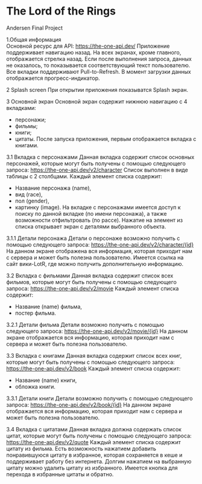 # The Lord of the Rings
Andersen Final Project

1.Общая информация	
Основной ресурс для API: https://the-one-api.dev/
Приложение поддерживает навигацию назад. На всех экранах, кроме главного, отображается стрелка назад.
Если после выполнения запроса, данных не оказалось, то показывается соответствующий текст пользователю. 
Все вкладки поддерживают Pull-to-Refresh.
В момент загрузки данных отображается прогресс-индикатор.

2 Splash screen
При открытии приложения показыватся Splash экран.

3 Основной экран
Основной экран содержит нижнюю навигацию с 4 вкладками:
-	персонажи;
-	фильмы;
-	книги;
-	цитаты.
После запуска приложения, первым отображается вкладка с книгами.

3.1 Вкладка с персонажами
Данная вкладка содержит список основных персонажей, которые могут быть получены с помощью следующего запроса: 
https://the-one-api.dev/v2/character
Список выполнен в виде таблицы с 2 столбцами.
Каждый элемент списка содержит: 
- Название персонажа (name), 
- вид (race), 
- пол (gender), 
- картинку (image).
На вкладке с персонажами имеется доступ к поиску по данной вкладке (по имени персонажа), а также возможности отфильтровать (по рассе).
Нажатие на элемент из списка открывает экран с деталями выбранного объекта. 

3.1.1 Детали персонажа
Детали о персонаже возможно получить с помощью следующего запроса:
https://the-one-api.dev/v2/character/{id}
На данном экране отображена вся информация, которая приходит нам с сервера и может быть полезна пользователю.
Имеется ссылка на сайт вики-LotR, где можно получить дополнительную информацию.

3.2 Вкладка с фильмами
Данная вкладка содержит список всех фильмов, которые могут быть получены с помощью следующего запроса:
https://the-one-api.dev/v2/movie
Каждый элемент списка содержит: 
- Название (name) фильма, 
- постер фильма.

3.2.1 Детали фильма
Детали возможно получить с помощью следующего запроса:
https://the-one-api.dev/v2/movie/{id}
На данном экране отображается вся информацию, которая приходит нам с сервера и может быть полезна пользователю.

3.3 Вкладка с книгами
Данная вкладка содержит список всех книг, которые могут быть получены с помощью следующего запроса:
https://the-one-api.dev/v2/book
Каждый элемент списка содержит: 
- Название (name) книги, 
- обложка книги.

3.3.1 Детали книги
Детали возможно получить с помощью следующего запроса:
https://the-one-api.dev/v2/book/{id}
На данном экране отображается вся информацию, которая приходит нам с сервера и может быть полезна пользователю.

3.4 Вкладка с цитатами
Данная вкладка должна содержать список цитат, которые могут быть получены с помощью следующего запроса:
https://the-one-api.dev/v2/quote
Каждый элемент списка содержит цитату из фильма.
Есть возможность нажатием добавить понравившуюся цитату в избранное, которая сохраняется в кеше и поддерживает работу без интернета.
Долгим нажатием на выбранную цитату можно удалить цитату из избранного.
Имеется кнопка для перехода в избранные цитаты и обратно.

